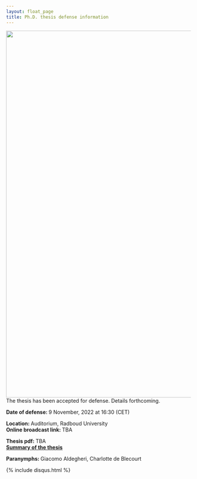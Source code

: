 ```yaml
---
layout: float_page
title: Ph.D. thesis defense information
---
```


<img class="p_post" src="{{site.url}}/assets/phd_invitation.jpg" height="1000" align="left">
<br>
The thesis has been accepted for defense. Details forthcoming.

<b> Date of defense: </b> 9 November, 2022 at 16:30 (CET)<br>

<b> Location: </b> Auditorium, Radboud University<br>
<b> Online broadcast link: </b> TBA<br>

<b> Thesis pdf: </b> TBA<br>
<b> [Summary of the thesis][summary] </b><br>

<b> Paranymphs: </b> Giacomo Aldegheri, Charlotte de Blecourt

[summary]: https://sushrutthorat.com/2022/08/03/thesis-summary/

{% include  disqus.html %}
